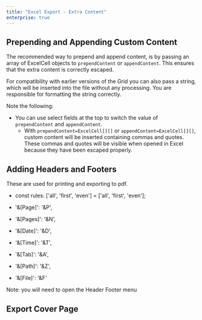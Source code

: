 ```yaml
---
title: "Excel Export - Extra Content"
enterprise: true
---
```


## Prepending and Appending Custom Content

The recommended way to prepend and append content, is by passing an array of ExcelCell objects to `prependContent` or `appendContent`. This ensures that the extra content is correctly escaped.

For compatibility with earlier versions of the Grid you can also pass a string, which will be inserted into the file without any processing. You are responsible for formatting the string correctly.

Note the following:

- You can use select fields at the top to switch the value of `prependContent` and `appendContent`.
    - With `prependContent=ExcelCell[][]` or `appendContent=ExcelCell[][]`, custom content will be inserted containing commas and quotes. These commas and quotes will be visible when opened in Excel because they have been escaped properly.
  
<grid-example title='Excel Export - Custom Header and Footer' name='excel-export-prepend-append' type='generated' options='{ "enterprise": true, "exampleHeight": 815 }'></grid-example>

## Adding Headers and Footers

These are used for printing and exporting to pdf.

- const rules: ['all', 'first', 'even'] = ['all', 'first', 'even'];

- '&[Page]': '&P',
- '&[Pages]': '&N',
- '&[Date]': '&D',
- '&[Time]': '&T',
- '&[Tab]': '&A',
- '&[Path]': '&Z',
- '&[File]': '&F'

Note: you will need to open the Header Footer menu

<grid-example title='Excel Export - Custom Header and Footer' name='excel-export-header-footer' type='generated' options='{ "enterprise": true, "exampleHeight": 815 }'></grid-example>

## Export Cover Page
<grid-example title='Excel Export - Cover Page' name='excel-export-cover-page' type='generated' options='{ "enterprise": true }'></grid-example>

